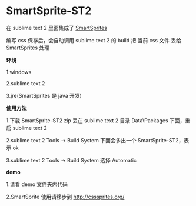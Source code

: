 SmartSprite-ST2
===============

在 sublime text 2 里面集成了  <a href="http://csssprites.org/" target="_blank">SmartSprites</a>

编写 css 保存后，会自动调用 sublime text 2 的 build 把 当前 css 文件 丢给 SmartSprites 处理

<b>环境</b>

1.windows

2.sublime text 2

3.jre(SmartSprites 是 java 开发)


<b>使用方法</b>

1.下载 SmartSprite-ST2 zip 丢在 sublime text 2 目录  Data\Packages 下面，重启 sublime text 2

2.sublime text 2 Tools -> Build System 下面会多出一个 SmartSprite-ST2，表示 ok

3.sublime text 2 Tools -> Build System 选择 Automatic

<b>demo</b>

1.请看 demo 文件夹内代码

2.SmartSprite 使用请移步到 <a href="http://csssprites.org/" target="_blank" >http://csssprites.org/</a>
